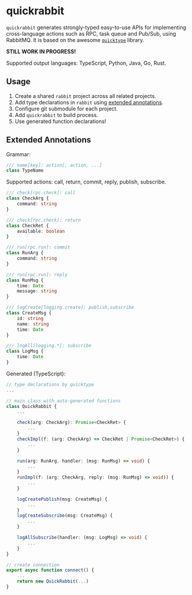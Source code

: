 # quickrabbit

`quickrabbit` generates strongly-typed easy-to-use APIs for implementing cross-language actions such as RPC, task queue and Pub/Sub, using RabbitMQ. It is based on the awesome [`quicktype`](https://github.com/quicktype/quicktype) library.

**STILL WORK IN PROGRESS!**

Supported output languages: TypeScript, Python, Java, Go, Rust.

## Usage

1. Create a shared `rabbit` project across all related projects.
2. Add type declarations in `rabbit` using [extended annotations](#extended-annotations).
3. Configure git submodule for each project.
4. Add `quickrabbit` to build process.
5. Use generated function declarations!

## Extended Annotations

Grammar:

```ts
/// name[key]: action[, action, ...]
class TypeName
```

Supported actions: call, return, commit, reply, publish, subscribe.

```ts
/// check[rpc.check]: call
class CheckArg {
    command: string
}

/// check[rpc.check]: return
class CheckRet {
    available: boolean
}

/// run[rpc.run]: commit
class RunArg {
    command: string
}

/// run[rpc.run]: reply
class RunMsg {
    time: Date
    message: string
}

/// logCreate[logging.create]: publish,subscribe
class CreateMsg {
    id: string
    name: string
    time: Date
}

/// logAll[logging.*]: subscribe
class LogMsg {
    time: Date
}
```

Generated (TypeScript):

```ts
// type declarations by quicktype
...

// main class with auto-generated functions
class QuickRabbit {
    ...

    check(arg: CheckArg): Promise<CheckRet> {
        ...
    }
    checkImpl(f: (arg: CheckArg) => CheckRet | Promise<CheckRet>) {
        ...
    }

    run(arg: RunArg, handler: (msg: RunMsg) => void) {
        ...
    }
    runImpl(f: (arg: CheckArg, reply: (msg: RunMsg) => void)) {
        ...
    }

    logCreatePublish(msg: CreateMsg) {
        ...
    }
    logCreateSubscribe(msg: CreateMsg) {
        ...
    }

    logAllSubscribe(handler: (msg: LogMsg) => void) {
        ...
    }
}

// create connection
export async function connect() {
    ...
    return new QuickRabbit(...)
}
```

